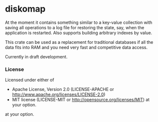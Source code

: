 # diskomap
At the moment it contains something similar to a key-value collection with saving all operations to a log file for restoring the state, say, when the application is restarted.
Also supports building arbitrary indexes by value.

This crate can be used as a replacement for traditional databases if all the data fits into RAM and you need very fast and competitive data access.

Currently in draft development.

### License

Licensed under either of
* Apache License, Version 2.0 (LICENSE-APACHE or http://www.apache.org/licenses/LICENSE-2.0)
* MIT license (LICENSE-MIT or http://opensource.org/licenses/MIT) at your option.

at your option.

